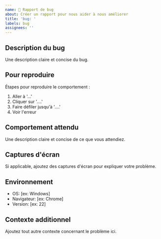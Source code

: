 ```yaml
---
name: 🐛 Rapport de bug
about: Créer un rapport pour nous aider à nous améliorer
title: 'bug: '
labels: bug
assignees: ''
---
```


## Description du bug

Une description claire et concise du bug.

## Pour reproduire

Étapes pour reproduire le comportement :

1. Aller à '...'
2. Cliquer sur '....'
3. Faire défiler jusqu'à '....'
4. Voir l'erreur

## Comportement attendu

Une description claire et concise de ce que vous attendiez.

## Captures d'écran

Si applicable, ajoutez des captures d'écran pour expliquer votre problème.

## Environnement

- OS: [ex: Windows]
- Navigateur: [ex: Chrome]
- Version: [ex: 22]

## Contexte additionnel

Ajoutez tout autre contexte concernant le problème ici.
